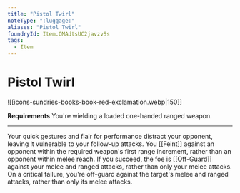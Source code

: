 ```yaml
---
title: "Pistol Twirl"
noteType: ":luggage:"
aliases: "Pistol Twirl"
foundryId: Item.QMAdtsUC2javzvSs
tags:
  - Item
---
```


# Pistol Twirl
![[icons-sundries-books-book-red-exclamation.webp|150]]

**Requirements** You're wielding a loaded one-handed ranged weapon.

* * *

Your quick gestures and flair for performance distract your opponent, leaving it vulnerable to your follow-up attacks. You [[Feint]] against an opponent within the required weapon's first range increment, rather than an opponent within melee reach. If you succeed, the foe is [[Off-Guard]] against your melee and ranged attacks, rather than only your melee attacks. On a critical failure, you're off-guard against the target's melee and ranged attacks, rather than only its melee attacks.
